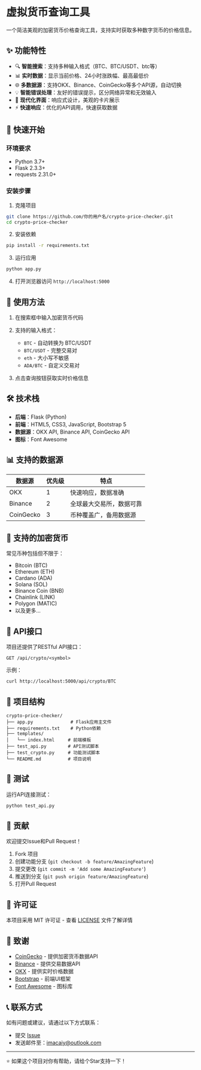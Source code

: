 # 虚拟货币查询工具

一个简洁美观的加密货币价格查询工具，支持实时获取多种数字货币的价格信息。

## ✨ 功能特性

- 🔍 **智能搜索**：支持多种输入格式（BTC、BTC/USDT、btc等）
- 📊 **实时数据**：显示当前价格、24小时涨跌幅、最高最低价
- 🌐 **多数据源**：支持OKX、Binance、CoinGecko等多个API源，自动切换
- 💡 **智能错误处理**：友好的错误提示，区分网络异常和无效输入
- 🎨 **现代化界面**：响应式设计，美观的卡片展示
- ⚡ **快速响应**：优化的API调用，快速获取数据

## 🚀 快速开始

### 环境要求

- Python 3.7+
- Flask 2.3.3+
- requests 2.31.0+

### 安装步骤

1. 克隆项目
```bash
git clone https://github.com/你的用户名/crypto-price-checker.git
cd crypto-price-checker
```

2. 安装依赖
```bash
pip install -r requirements.txt
```

3. 运行应用
```bash
python app.py
```

4. 打开浏览器访问 `http://localhost:5000`

## 📱 使用方法

1. 在搜索框中输入加密货币代码
2. 支持的输入格式：
   - `BTC` - 自动转换为 BTC/USDT
   - `BTC/USDT` - 完整交易对
   - `eth` - 大小写不敏感
   - `ADA/BTC` - 自定义交易对

3. 点击查询按钮获取实时价格信息

## 🛠️ 技术栈

- **后端**：Flask (Python)
- **前端**：HTML5, CSS3, JavaScript, Bootstrap 5
- **数据源**：OKX API, Binance API, CoinGecko API
- **图标**：Font Awesome

## 📊 支持的数据源

| 数据源 | 优先级 | 特点 |
|--------|--------|------|
| OKX | 1 | 快速响应，数据准确 |
| Binance | 2 | 全球最大交易所，数据可靠 |
| CoinGecko | 3 | 币种覆盖广，备用数据源 |

## 🎯 支持的加密货币

常见币种包括但不限于：
- Bitcoin (BTC)
- Ethereum (ETH)
- Cardano (ADA)
- Solana (SOL)
- Binance Coin (BNB)
- Chainlink (LINK)
- Polygon (MATIC)
- 以及更多...

## 🔧 API接口

项目还提供了RESTful API接口：

```
GET /api/crypto/<symbol>
```

示例：
```bash
curl http://localhost:5000/api/crypto/BTC
```

## 📝 项目结构

```
crypto-price-checker/
├── app.py              # Flask应用主文件
├── requirements.txt    # Python依赖
├── templates/
│   └── index.html     # 前端模板
├── test_api.py        # API测试脚本
├── test_crypto.py     # 功能测试脚本
└── README.md          # 项目说明
```

## 🧪 测试

运行API连接测试：
```bash
python test_api.py
```

## 🤝 贡献

欢迎提交Issue和Pull Request！

1. Fork 项目
2. 创建功能分支 (`git checkout -b feature/AmazingFeature`)
3. 提交更改 (`git commit -m 'Add some AmazingFeature'`)
4. 推送到分支 (`git push origin feature/AmazingFeature`)
5. 打开Pull Request

## 📄 许可证

本项目采用 MIT 许可证 - 查看 [LICENSE](LICENSE) 文件了解详情

## 🙏 致谢

- [CoinGecko](https://www.coingecko.com/) - 提供加密货币数据API
- [Binance](https://binance.com/) - 提供交易数据API
- [OKX](https://www.okx.com/) - 提供实时价格数据
- [Bootstrap](https://getbootstrap.com/) - 前端UI框架
- [Font Awesome](https://fontawesome.com/) - 图标库

## 📞 联系方式

如有问题或建议，请通过以下方式联系：

- 提交 [Issue](https://github.com/你的用户名/crypto-price-checker/issues)
- 发送邮件至：imacaiy@outlook.com

---

⭐ 如果这个项目对你有帮助，请给个Star支持一下！
